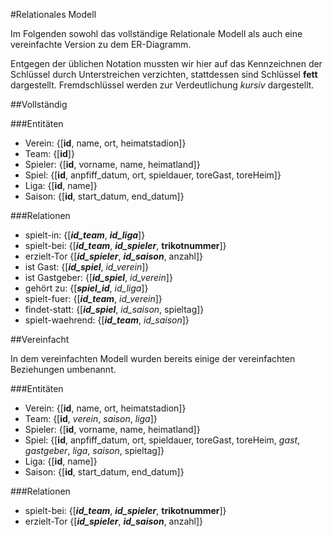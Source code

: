 #Relationales Modell

Im Folgenden sowohl das vollständige Relationale Modell als auch eine vereinfachte Version zu dem ER-Diagramm.

Entgegen der üblichen Notation mussten wir hier auf das Kennzeichnen der Schlüssel durch Unterstreichen verzichten, stattdessen sind Schlüssel **fett** dargestellt. Fremdschlüssel werden zur Verdeutlichung *kursiv* dargestellt.

##Vollständig

###Entitäten
* Verein: {[**id**, name, ort, heimatstadion]}
* Team: {[**id**]}
* Spieler: {[**id**, vorname, name, heimatland]}
* Spiel: {[**id**, anpfiff_datum, ort, spieldauer, toreGast, toreHeim]}
* Liga: {[**id**, name]}
* Saison: {[**id**, start_datum, end_datum]}

###Relationen

* spielt-in: {[***id_team***, ***id_liga***]}
* spielt-bei: {[***id_team***, ***id_spieler***, **trikotnummer**]}
* erzielt-Tor {[***id_spieler***, ***id_saison***, anzahl]}
* ist Gast: {[***id_spiel***, *id_verein*]}
* ist Gastgeber: {[***id_spiel***, *id_verein*]}
* gehört zu: {[***spiel_id***, *id_liga*]}
* spielt-fuer: {[***id_team***, *id_verein*]}
* findet-statt: {[***id_spiel***, *id_saison*, spieltag]}
* spielt-waehrend: {[***id_team***, *id_saison*]}

##Vereinfacht

In dem vereinfachten Modell wurden bereits einige der vereinfachten Beziehungen umbenannt.

###Entitäten
* Verein: {[**id**, name, ort, heimatstadion]}
* Team: {[**id**, *verein*, *saison*, *liga*]}
* Spieler: {[**id**, vorname, name, heimatland]}
* Spiel: {[**id**, anpfiff_datum, ort, spieldauer, toreGast, toreHeim, *gast*, *gastgeber*, *liga*, *saison*, spieltag]}
* Liga: {[**id**, name]}
* Saison: {[**id**, start_datum, end_datum]}

###Relationen

* spielt-bei: {[***id_team***, ***id_spieler***, **trikotnummer**]}
* erzielt-Tor {[***id_spieler***, ***id_saison***, anzahl]}
